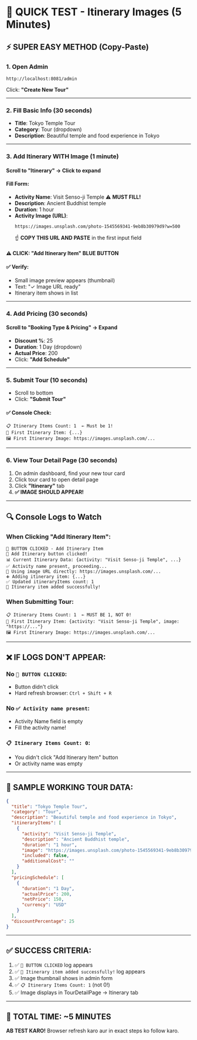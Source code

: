 # 🚀 QUICK TEST - Itinerary Images (5 Minutes)

## ⚡ SUPER EASY METHOD (Copy-Paste)

### 1. Open Admin
```
http://localhost:8081/admin
```
Click: **"Create New Tour"**

---

### 2. Fill Basic Info (30 seconds)
- **Title**: Tokyo Temple Tour
- **Category**: Tour (dropdown)
- **Description**: Beautiful temple and food experience in Tokyo

---

### 3. Add Itinerary WITH Image (1 minute)

#### Scroll to "Itinerary" → Click to expand

#### Fill Form:
- **Activity Name**: Visit Senso-ji Temple ⚠️ **MUST FILL!**
- **Description**: Ancient Buddhist temple
- **Duration**: 1 hour
- **Activity Image (URL)**: 
  ```
  https://images.unsplash.com/photo-1545569341-9eb8b30979d9?w=500
  ```
  ☝️ **COPY THIS URL AND PASTE** in the first input field

#### ⚠️ CLICK: **"Add Itinerary Item"** BLUE BUTTON

#### ✅ Verify:
- Small image preview appears (thumbnail)
- Text: "✓ Image URL ready"
- Itinerary item shows in list

---

### 4. Add Pricing (30 seconds)

#### Scroll to "Booking Type & Pricing" → Expand

- **Discount %**: 25
- **Duration**: 1 Day (dropdown)
- **Actual Price**: 200
- Click: **"Add Schedule"**

---

### 5. Submit Tour (10 seconds)
- Scroll to bottom
- Click: **"Submit Tour"**

#### ✅ Console Check:
```
📋 Itinerary Items Count: 1  ← Must be 1!
🎯 First Itinerary Item: {...}
🖼️ First Itinerary Image: https://images.unsplash.com/...
```

---

### 6. View Tour Detail Page (30 seconds)
1. On admin dashboard, find your new tour card
2. Click tour card to open detail page
3. Click **"Itinerary"** tab
4. **✅ IMAGE SHOULD APPEAR!**

---

## 🔍 Console Logs to Watch

### When Clicking "Add Itinerary Item":
```
🔵 BUTTON CLICKED - Add Itinerary Item
🎯 Add Itinerary button clicked!
📊 Current Itinerary Data: {activity: "Visit Senso-ji Temple", ...}
✅ Activity name present, proceeding...
🔗 Using image URL directly: https://images.unsplash.com/...
➕ Adding itinerary item: {...}
✅ Updated itineraryItems count: 1
🎉 Itinerary item added successfully!
```

### When Submitting Tour:
```
📋 Itinerary Items Count: 1  ← MUST BE 1, NOT 0!
🎯 First Itinerary Item: {activity: "Visit Senso-ji Temple", image: "https://..."}
🖼️ First Itinerary Image: https://images.unsplash.com/...
```

---

## ❌ IF LOGS DON'T APPEAR:

### No `🔵 BUTTON CLICKED`:
- Button didn't click
- Hard refresh browser: `Ctrl + Shift + R`

### No `✅ Activity name present`:
- Activity Name field is empty
- Fill the activity name!

### `📋 Itinerary Items Count: 0`:
- You didn't click "Add Itinerary Item" button
- Or activity name was empty

---

## 🎯 SAMPLE WORKING TOUR DATA:

```json
{
  "title": "Tokyo Temple Tour",
  "category": "Tour",
  "description": "Beautiful temple and food experience in Tokyo",
  "itineraryItems": [
    {
      "activity": "Visit Senso-ji Temple",
      "description": "Ancient Buddhist temple",
      "duration": "1 hour",
      "image": "https://images.unsplash.com/photo-1545569341-9eb8b30979d9?w=500",
      "included": false,
      "additionalCost": ""
    }
  ],
  "pricingSchedule": [
    {
      "duration": "1 Day",
      "actualPrice": 200,
      "netPrice": 150,
      "currency": "USD"
    }
  ],
  "discountPercentage": 25
}
```

---

## ✅ SUCCESS CRITERIA:

1. ✅ `🔵 BUTTON CLICKED` log appears
2. ✅ `🎉 Itinerary item added successfully!` log appears
3. ✅ Image thumbnail shows in admin form
4. ✅ `📋 Itinerary Items Count: 1` (not 0!)
5. ✅ Image displays in TourDetailPage → Itinerary tab

---

## 🚀 TOTAL TIME: ~5 MINUTES

**AB TEST KARO!** Browser refresh karo aur in exact steps ko follow karo.

